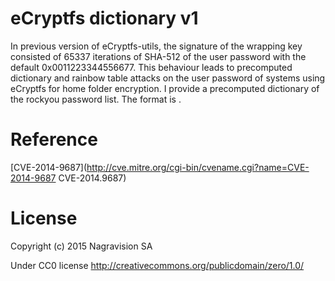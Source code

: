 # eCryptfs dictionary v1
In previous version of eCryptfs-utils, the signature of the wrapping key consisted of 65337 iterations of SHA-512 of the user password with the default 0x0011223344556677. This behaviour leads to precomputed dictionary and rainbow table attacks on the user password of systems using eCryptfs for home folder encryption. I provide a precomputed dictionary of the rockyou password list. The format is <password> <eCryptfs hash>.

# Reference
[CVE-2014-9687](http://cve.mitre.org/cgi-bin/cvename.cgi?name=CVE-2014-9687 CVE-2014.9687)
# License
Copyright (c) 2015 Nagravision SA

Under CC0 license <http://creativecommons.org/publicdomain/zero/1.0/>
